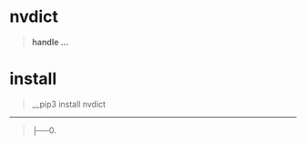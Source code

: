 # nvdict
>__handle ...__

# install
>__pip3 install nvdict

-----------------------------------------------------------------------
>├──0. [](nvdict/Images/.0.png)  <br>
